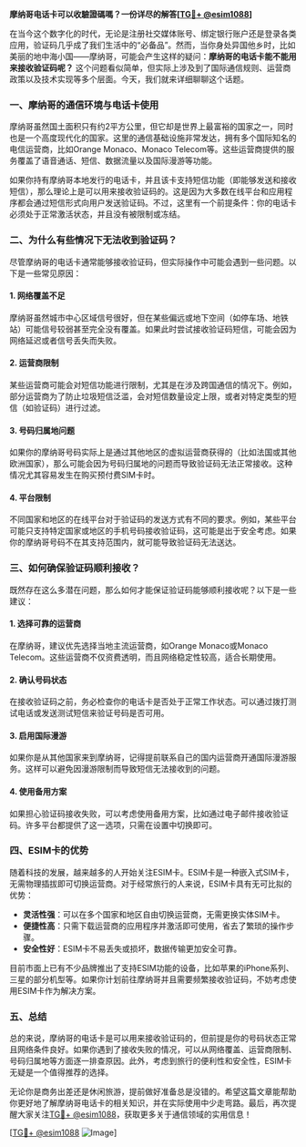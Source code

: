 **摩纳哥电话卡可以收驗證碼嗎？一份详尽的解答[[TG💪+ @esim1088](https://t.me/s/esim1088)]**

在当今这个数字化的时代，无论是注册社交媒体账号、绑定银行账户还是登录各类应用，验证码几乎成了我们生活中的“必备品”。然而，当你身处异国他乡时，比如美丽的地中海小国——摩纳哥，可能会产生这样的疑问：**摩纳哥的电话卡能不能用来接收验证码呢？** 这个问题看似简单，但实际上涉及到了国际通信规则、运营商政策以及技术实现等多个层面。今天，我们就来详细聊聊这个话题。

### 一、摩纳哥的通信环境与电话卡使用

摩纳哥虽然国土面积只有约2平方公里，但它却是世界上最富裕的国家之一，同时也是一个高度现代化的国家。这里的通信基础设施非常发达，拥有多个国际知名的电信运营商，比如Orange Monaco、Monaco Telecom等。这些运营商提供的服务覆盖了语音通话、短信、数据流量以及国际漫游等功能。

如果你持有摩纳哥本地发行的电话卡，并且该卡支持短信功能（即能够发送和接收短信），那么理论上是可以用来接收验证码的。这是因为大多数在线平台和应用程序都会通过短信形式向用户发送验证码。不过，这里有一个前提条件：你的电话卡必须处于正常激活状态，并且没有被限制或冻结。

### 二、为什么有些情况下无法收到验证码？

尽管摩纳哥的电话卡通常能够接收验证码，但实际操作中可能会遇到一些问题。以下是一些常见原因：

#### 1. **网络覆盖不足**
   摩纳哥虽然城市中心区域信号很好，但在某些偏远或地下空间（如停车场、地铁站）可能信号较弱甚至完全没有覆盖。如果此时尝试接收验证码短信，可能会因为网络延迟或者信号丢失而失败。

#### 2. **运营商限制**
   某些运营商可能会对短信功能进行限制，尤其是在涉及跨国通信的情况下。例如，部分运营商为了防止垃圾短信泛滥，会对短信数量设定上限，或者对特定类型的短信（如验证码）进行过滤。

#### 3. **号码归属地问题**
   如果你的摩纳哥号码实际上是通过其他地区的虚拟运营商获得的（比如法国或其他欧洲国家），那么可能会因为号码归属地的问题而导致验证码无法正常接收。这种情况尤其容易发生在购买预付费SIM卡时。

#### 4. **平台限制**
   不同国家和地区的在线平台对于验证码的发送方式有不同的要求。例如，某些平台可能只支持特定国家或地区的手机号码接收验证码，这可能是出于安全考虑。如果你的摩纳哥号码不在其支持范围内，就可能导致验证码无法送达。

### 三、如何确保验证码顺利接收？

既然存在这么多潜在问题，那么如何才能保证验证码能够顺利接收呢？以下是一些建议：

#### 1. **选择可靠的运营商**
   在摩纳哥，建议优先选择当地主流运营商，如Orange Monaco或Monaco Telecom。这些运营商不仅资费透明，而且网络稳定性较高，适合长期使用。

#### 2. **确认号码状态**
   在接收验证码之前，务必检查你的电话卡是否处于正常工作状态。可以通过拨打测试电话或发送测试短信来验证号码是否可用。

#### 3. **启用国际漫游**
   如果你是从其他国家来到摩纳哥，记得提前联系自己的国内运营商开通国际漫游服务。这样可以避免因漫游限制而导致短信无法接收到的问题。

#### 4. **使用备用方案**
   如果担心验证码接收失败，可以考虑使用备用方案，比如通过电子邮件接收验证码。许多平台都提供了这一选项，只需在设置中切换即可。

### 四、ESIM卡的优势

随着科技的发展，越来越多的人开始关注ESIM卡。ESIM卡是一种嵌入式SIM卡，无需物理插拔即可切换运营商。对于经常旅行的人来说，ESIM卡具有无可比拟的优势：

- **灵活性强**：可以在多个国家和地区自由切换运营商，无需更换实体SIM卡。
- **便捷性高**：只需下载运营商的应用程序并激活即可使用，省去了繁琐的操作步骤。
- **安全性好**：ESIM卡不易丢失或损坏，数据传输更加安全可靠。

目前市面上已有不少品牌推出了支持ESIM功能的设备，比如苹果的iPhone系列、三星的部分机型等。如果你计划前往摩纳哥并且需要频繁接收验证码，不妨考虑使用ESIM卡作为解决方案。

### 五、总结

总的来说，摩纳哥的电话卡是可以用来接收验证码的，但前提是你的号码状态正常且网络条件良好。如果你遇到了接收失败的情况，可以从网络覆盖、运营商限制、号码归属地等方面逐一排查原因。此外，考虑到旅行的便利性和安全性，ESIM卡无疑是一个值得推荐的选择。

无论你是商务出差还是休闲旅游，提前做好准备总是没错的。希望这篇文章能帮助你更好地了解摩纳哥电话卡的相关知识，并在实际使用中少走弯路。最后，再次提醒大家关注[TG💪+ @esim1088](https://t.me/s/esim1088)，获取更多关于通信领域的实用信息！

[[TG💪+ @esim1088](https://t.me/s/esim1088) ![Image](https://i.postimg.cc/4NQfJmqS/Snipaste-2025-05-13-00-14-12.png)]